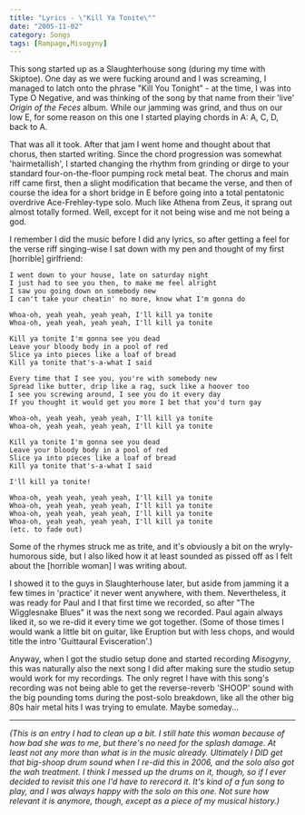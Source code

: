 ```yaml
---
title: "Lyrics - \"Kill Ya Tonite\""
date: "2005-11-02"
category: Songs
tags: [Rampage,Misogyny]
---
```


This song started up as a Slaughterhouse song (during my time with Skiptoe). One day as we were fucking around and I was screaming, I managed to latch onto the phrase "Kill You Tonight" - at the time, I was into Type O Negative, and was thinking of the song by that name from their 'live' *Origin of the Feces* album. While our jamming was grind, and thus on our low E, for some reason on this one I started playing chords in A: A, C, D, back to A.

That was all it took. After that jam I went home and thought about that chorus, then started writing. Since the chord progression was somewhat 'hairmetallish', I started changing the rhythm from grinding or dirge to your standard four-on-the-floor pumping rock metal beat. The chorus and main riff came first, then a slight modification that became the verse, and then of course the idea for a short bridge in E before going into a total pentatonic overdrive Ace-Frehley-type solo. Much like Athena from Zeus, it sprang out almost totally formed. Well, except for it not being wise and me not being a god.

I remember I did the music before I did any lyrics, so after getting a feel for the verse riff singing-wise I sat down with my pen and thought of my first \[horrible\] girlfriend:

```
I went down to your house, late on saturday night
I just had to see you then, to make me feel alright
I saw you going down on somebody new
I can't take your cheatin' no more, know what I'm gonna do

Whoa-oh, yeah yeah, yeah yeah, I'll kill ya tonite
Whoa-oh, yeah yeah, yeah yeah, I'll kill ya tonite

Kill ya tonite I'm gonna see you dead
Leave your bloody body in a pool of red
Slice ya into pieces like a loaf of bread
Kill ya tonite that's-a-what I said

Every time that I see you, you're with somebody new
Spread like butter, drip like a rag, suck like a hoover too
I see you screwing around, I see you do it every day
If you thought it would get you more I bet that you'd turn gay

Whoa-oh, yeah yeah, yeah yeah, I'll kill ya tonite
Whoa-oh, yeah yeah, yeah yeah, I'll kill ya tonite

Kill ya tonite I'm gonna see you dead
Leave your bloody body in a pool of red
Slice ya into pieces like a loaf of bread
Kill ya tonite that's-a-what I said

I'll kill ya tonite!

Whoa-oh, yeah yeah, yeah yeah, I'll kill ya tonite
Whoa-oh, yeah yeah, yeah yeah, I'll kill ya tonite
Whoa-oh, yeah yeah, yeah yeah, I'll kill ya tonite
Whoa-oh, yeah yeah, yeah yeah, I'll kill ya tonite
(etc. to fade out)
```

Some of the rhymes struck me as trite, and it's obviously a bit on the wryly-humorous side, but I also liked how it at least sounded as pissed off as I felt about the \[horrible woman\] I was writing about.

I showed it to the guys in Slaughterhouse later, but aside from jamming it a few times in 'practice' it never went anywhere, with them. Nevertheless, it was ready for Paul and I that first time we recorded, so after "The Wigglesnake Blues" it was the next song we recorded. Paul again always liked it, so we re-did it every time we got together. (Some of those times I would wank a little bit on guitar, like Eruption but with less chops, and would title the intro 'Guittaural Evisceration'.)

Anyway, when I got the studio setup done and started recording *Misogyny*, this was naturally also the next song I did after making sure the studio setup would work for my recordings. The only regret I have with this song's recording was not being able to get the reverse-reverb 'SHOOP' sound with the big pounding toms during the post-solo breakdown, like all the other big 80s hair metal hits I was trying to emulate. Maybe someday...

***

*(This is an entry I had to clean up a bit. I still hate this woman because of how bad she was to me, but there's no need for the splash damage. At least not any more than what is in the music already. Ultimately I DID get that big-shoop drum sound when I re-did this in 2006, and the solo also got the wah treatment. I think I messed up the drums on it, though, so if I ever decided to revisit this one I'd have to rerecord it. It's kind of a fun song to play, and I was always happy with the solo on this one. Not sure how relevant it is anymore, though, except as a piece of my musical history.)*
